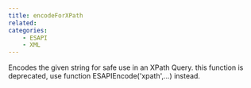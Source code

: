 ```yaml
---
title: encodeForXPath
related:
categories:
    - ESAPI
    - XML
---
```


Encodes the given string for safe use in an XPath Query.
		this function is deprecated, use function ESAPIEncode('xpath',...) instead.